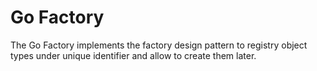 # Go Factory

The Go Factory implements the factory design pattern to registry object types under unique identifier and allow to create them later.